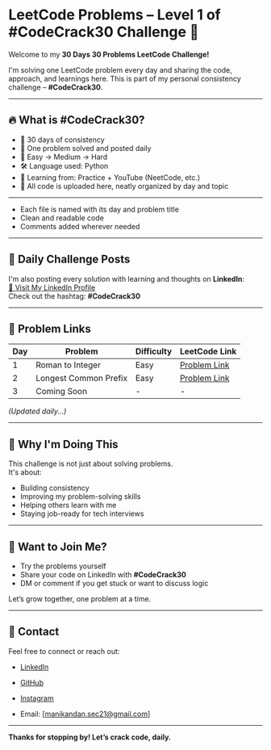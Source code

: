 # LeetCode Problems – Level 1 of #CodeCrack30 Challenge 🚀

Welcome to my **30 Days 30 Problems LeetCode Challenge!**

I'm solving one LeetCode problem every day and sharing the code, approach, and learnings here. This is part of my personal consistency challenge – **#CodeCrack30**.

---

## 🔥 What is #CodeCrack30?

- 📅 30 days of consistency  
- 🧠 One problem solved and posted daily  
- 🚀 Easy → Medium → Hard  
- 🛠️ Language used: Python  
- 📖 Learning from: Practice + YouTube (NeetCode, etc.)  
- 🧩 All code is uploaded here, neatly organized by day and topic

---

- Each file is named with its day and problem title
- Clean and readable code
- Comments added wherever needed

---

## 🔗 Daily Challenge Posts

I'm also posting every solution with learning and thoughts on **LinkedIn**:  
[🔗 Visit My LinkedIn Profile](https://www.linkedin.com/in/manikandan306)  
Check out the hashtag: **#CodeCrack30**

---

## 📌 Problem Links

| Day | Problem | Difficulty | LeetCode Link |
|-----|---------|------------|---------------|
| 1   | Roman to Integer | Easy | [Problem Link](https://leetcode.com/problems/roman-to-integer) |
| 2   | Longest Common Prefix | Easy | [Problem Link](https://leetcode.com/problems/longest-common-prefix) |
| 3   | Coming Soon | - | - |

_(Updated daily...)_

---

## 🧠 Why I'm Doing This

This challenge is not just about solving problems.  
It's about:
- Building consistency
- Improving my problem-solving skills
- Helping others learn with me
- Staying job-ready for tech interviews

---

## 🤝 Want to Join Me?

- Try the problems yourself
- Share your code on LinkedIn with **#CodeCrack30**
- DM or comment if you get stuck or want to discuss logic

Let’s grow together, one problem at a time.

---

## 🌱 Contact

Feel free to connect or reach out:

- [LinkedIn](https://www.linkedin.com/in/manikandan306)
- [GitHub](https://github.com/Manikandan306)
- [Instagram](https://www.instagram.com/karna_editor_)


- Email: [manikandan.sec21@gmail.com]

---

**Thanks for stopping by! Let’s crack code, daily.**
